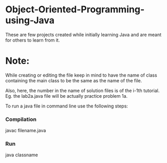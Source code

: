 # Object-Oriented-Programming-using-Java

These are few projects created while initially learning Java and are meant for others to learn from it.

# Note: 

While creating or editing the file keep in mind to have the name of class containing the main class to be the same as the name of the file.

Also, here, the number in the name of solution files is of the i-1th tutorial. Eg. the lab2a.java file will be actually practice problem 1a.

To run a java file in command line use the following steps:
  
### Compilation
javac filename.java
  
### Run
java classname
